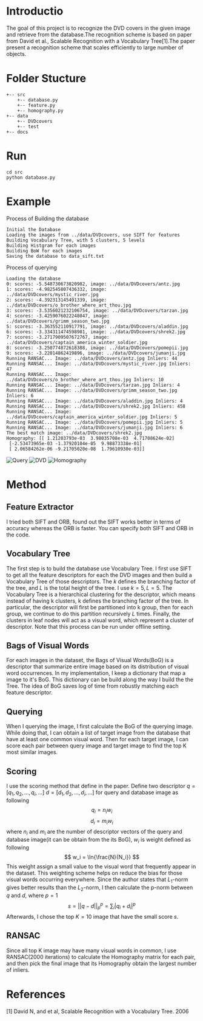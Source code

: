 # Introductio
The goal of this project is to recognize the DVD covers in the given image and retrieve from the database.The recognition scheme is based on paper from David et al., Scalable Recognition with a Vocabulary Tree[1].The paper present a recognition scheme that scales efficiently to large number of objects.


# Folder Stucture
```
+-- src
    +-- database.py
    +-- feature.py
    +-- homography.py
+-- data
    +-- DVDcovers
    +-- test
+-- docs
```
# Run
```
cd src
python database.py
```

# Example
Process of Building the database
```
Initial the Database
Loading the images from ../data/DVDcovers, use SIFT for features
Building Vocabulary Tree, with 5 clusters, 5 levels
Building Histgram for each images
Building BoW for each images
Saving the database to data_sift.txt
```
Process of querying 
```
Loading the database
0: scores: -5.548730673820982, image: ../data/DVDcovers/antz.jpg
1: scores: -4.982545807436332, image: ../data/DVDcovers/mystic_river.jpg
2: scores: -4.392313145491339, image: ../data/DVDcovers/o_brother_where_art_thou.jpg
3: scores: -3.5356021232106754, image: ../data/DVDcovers/tarzan.jpg
4: scores: -3.4259076022248047, image: ../data/DVDcovers/grimm_season_two.jpg
5: scores: -3.363552110917791, image: ../data/DVDcovers/aladdin.jpg
6: scores: -3.334311474598981, image: ../data/DVDcovers/shrek2.jpg
7: scores: -3.2717909507672767, image: ../data/DVDcovers/captain_america_winter_soldier.jpg
8: scores: -3.250774872618388, image: ../data/DVDcovers/pomepii.jpg
9: scores: -3.22014862419896, image: ../data/DVDcovers/jumanji.jpg
Running RANSAC... Image: ../data/DVDcovers/antz.jpg Inliers: 44
Running RANSAC... Image: ../data/DVDcovers/mystic_river.jpg Inliers: 47
Running RANSAC... Image: ../data/DVDcovers/o_brother_where_art_thou.jpg Inliers: 10
Running RANSAC... Image: ../data/DVDcovers/tarzan.jpg Inliers: 4
Running RANSAC... Image: ../data/DVDcovers/grimm_season_two.jpg Inliers: 6
Running RANSAC... Image: ../data/DVDcovers/aladdin.jpg Inliers: 4
Running RANSAC... Image: ../data/DVDcovers/shrek2.jpg Inliers: 458
Running RANSAC... Image: ../data/DVDcovers/captain_america_winter_soldier.jpg Inliers: 5
Running RANSAC... Image: ../data/DVDcovers/pomepii.jpg Inliers: 5
Running RANSAC... Image: ../data/DVDcovers/jumanji.jpg Inliers: 6
The best match image: ../data/DVDcovers/shrek2.jpg
Homography: [[ 1.21203793e-03  3.98035708e-03  4.71708624e-02]
 [-2.53473965e-03 -1.37920104e-05  9.98873338e-01]
 [ 2.06584262e-06 -9.21705020e-08  1.79610930e-03]]
```
![Query](./docs/ex_query.jpeg)
![DVD](./docs/ex_DVD.jpg)
![Homography](./docs/ex_homography.png)




# Method
## Feature Extractor
I tried both SIFT and ORB, found out the SIFT works better in terms of accuracy whereas the ORB is faster. You can specify both SIFT and ORB in the code.

## Vocabulary Tree
The first step is to build the database use Vocabulary Tree. I first use SIFT to get all the feature descriptors for each the DVD images and then build a Vocabulary Tree of those descriptors. The $k$ defines the branching factor of the tree, and $L$ is the total height of the tree. I use $k = 5, L = 5$. The Vocabulary Tree is a hierarchical clustering for the descriptor, which means instead of having k clusters, k defines the branching factor of the tree. In particular, the descriptor will first be partitioned into k group, then for each group, we continue to do this partition recursively $L$ times. Finally, the clusters in leaf nodes will act as a visual word, which represent a cluster of descriptor. Note that this process can be run under offline setting. 

## Bags of Visual Words
For each images in the dataset, the Bags of Visual Words(BoG) is a descriptor that summarize entire image based on its distribution of visual word occurrences. In my implementation, I keep a dictionary that map a image to it's BoG. This dictionary can be build along the way I build the the Tree. The idea of BoG saves log of time from robustly matching each feature descriptor.

## Querying
When I querying the image, I first calculate the BoG of the querying image. While doing that, I can obtain a list of target image from the database that have at least one common visual word. Then for each target image, I can score each pair between query image and target image to find the top K most similar images.

## Scoring
I use the scoring method that define in the paper. Define two descriptor $q = [q_1, q_2, ..., q_i, ...]$ $d = [d_1, d_2, ..., d_i, ...]$ for query and database image as following
$$ q_i= n_i w_i $$
$$ d_i = m_i w_i $$
where $n_i$ and $m_i$ are the number of descriptor vectors of the query and database image(it can be obtain from the its BoG), $w_i$ is weight defined as following
$$ w_i = \ln{\frac{N}{N_i}} $$
This weight assign a small value to the visual word that frequently appear in the dataset. This weighting scheme helps on reduce the bias for those visual words occurring everywhere.
Since the author states that $L_1$-norm gives better results than the $L_2$-norm, I then calculate the p-norm between $q$ and $d$, where $p=1$ 
$$
s = || q - d ||_p^p = \sum_i |q_i + d_i|^p
$$
Afterwards, I chose the top $K=10$ image that have the small score $s$.

## RANSAC
Since all top K image may have many visual words in common, I use RANSAC(2000 iterations) to calculate the Homography matrix for each pair, and then pick the final image that its Homography obtain the largest number of inliers. 

# References
[1]  David N, and et al, Scalable Recognition with a Vocabulary Tree. 2006